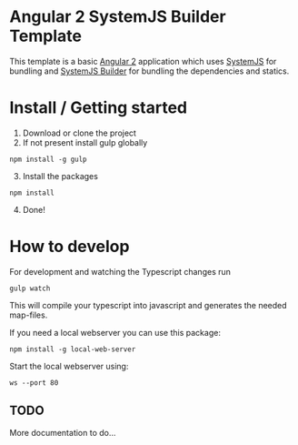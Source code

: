 # Angular 2 SystemJS Builder Template

This template is a basic [Angular 2](https://angular.io/) application which uses [SystemJS](https://github.com/systemjs/systemjs) for bundling and [SystemJS Builder](https://github.com/systemjs/builder) for bundling the dependencies and statics.

# Install / Getting started

1. Download or clone the project
2. If not present install gulp globally
```
npm install -g gulp
```
3. Install the packages
```
npm install
```
4. Done!

# How to develop

For development and watching the Typescript changes run
```
gulp watch
```
This will compile your typescript into javascript and generates the needed map-files.

If you need a local webserver you can use this package:
```
npm install -g local-web-server
```
Start the local webserver using:
```
ws --port 80
```

## TODO

More documentation to do...